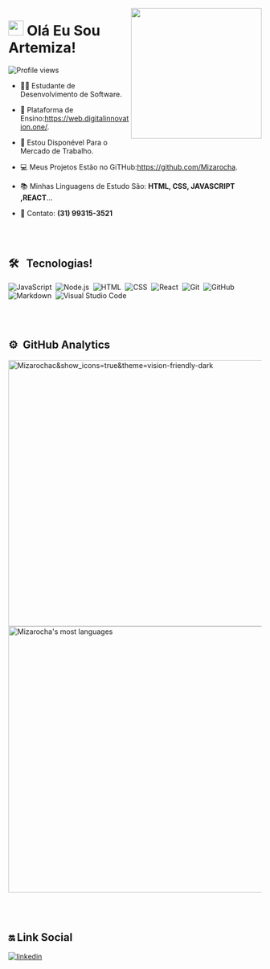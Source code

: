  
   <img align="right" height="260em"
   src="https://user-images.githubusercontent.com/88461178/139093542-9ba785b2-41e2-494e-9463-78603aeb80fc.png"/>
<h1 align="left"> <img src="https://raw.githubusercontent.com/kaueMarques/kaueMarques/master/hi.gif" width="30px"> Olá Eu Sou Artemiza!</h1>
<p align="left"> <img src="https://komarev.com/ghpvc/?username=Mizarocha2&color=yellow" alt="Profile views" /> </p>

- 👩‍🎓    Estudante de Desenvolvimento de Software.

- 🏫   Plataforma de Ensino:https://web.digitalinnovation.one/.

- 🔎    Estou Disponével Para o Mercado de Trabalho.

- 💻    Meus Projetos Estão no GiTHub:https://github.com/Mizarocha.

- 📚     Minhas Linguagens de Estudo São: **HTML, CSS, JAVASCRIPT ,REACT**...

- 📱     Contato: **(31) 99315-3521**


 
<br><br>
 
## 🛠 &nbsp; Tecnologias!

![JavaScript](https://img.shields.io/badge/-JavaScript-05122A?style=flat&logo=javascript)&nbsp;
![Node.js](https://img.shields.io/badge/-Node.js-05122A?style=flat&logo=node.js)&nbsp;
![HTML](https://img.shields.io/badge/-HTML-05122A?style=flat&logo=HTML5)&nbsp;
![CSS](https://img.shields.io/badge/-CSS-05122A?style=flat&logo=CSS3&logoColor=1572B6)&nbsp;
![React](https://img.shields.io/badge/-React-05122A?style=flat&logo=react)&nbsp;
![Git](https://img.shields.io/badge/-Git-05122A?style=flat&logo=git)&nbsp;
![GitHub](https://img.shields.io/badge/-GitHub-05122A?style=flat&logo=github)&nbsp;
![Markdown](https://img.shields.io/badge/-Markdown-05122A?style=flat&logo=markdown)&nbsp;
![Visual Studio Code](https://img.shields.io/badge/-Visual%20Studio%20Code-05122A?style=flat&logo=visual-studio-code&logoColor=007ACC)&nbsp;

<br><br>

## ⚙️ &nbsp;GitHub Analytics

<p align="left">
<img width="530em" src="https://github-readme-stats.vercel.app/api?username=Mizarocha&show_icons=true&theme=vision-friendly-dark" alt="Mizarochac&show_icons=true&theme=vision-friendly-dark" alt="Mizarocha's stats"/>
 <img width="530em" src="https://github-readme-stats.vercel.app/api/top-langs/?username=Mizarocha&layout=compact&theme=vision-friendly-dark" alt="Mizarocha's most languages"/>
</p>

 <br><br>

## 🔛  Link Social

  <a href="https://www.linkedin.com/in/artemiza-rocha-59a3b4210" target="_blank">
  <img align="center" src="https://img.shields.io/badge/-Artemiza-05122?style=flat&logo=linkedin" alt="linkedin"/>
   
  


